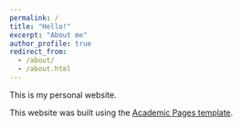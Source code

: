 ```yaml
---
permalink: /
title: "Hello!"
excerpt: "About me"
author_profile: true
redirect_from: 
  - /about/
  - /about.html
---
```


This is my personal website.

This website was built using the [Academic Pages template](https://academicpages.github.io/). 

